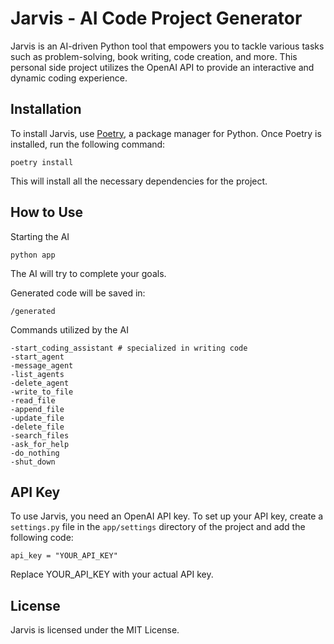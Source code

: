 # Jarvis - AI Code Project Generator

Jarvis is an AI-driven Python tool that empowers you to tackle various tasks such as problem-solving, book writing, code creation, and more. This personal side project utilizes the OpenAI API to provide an interactive and dynamic coding experience.

## Installation

To install Jarvis, use [Poetry](https://python-poetry.org/), a package manager for Python. Once Poetry is installed, run the following command:

```
poetry install
```

This will install all the necessary dependencies for the project.

## How to Use

Starting the AI

```
python app
```

The AI will try to complete your goals.

Generated code will be saved in:

```
/generated
```

Commands utilized by the AI

```
-start_coding_assistant # specialized in writing code
-start_agent
-message_agent
-list_agents
-delete_agent
-write_to_file
-read_file
-append_file
-update_file
-delete_file
-search_files
-ask_for_help
-do_nothing
-shut_down
```

## API Key

To use Jarvis, you need an OpenAI API key. To set up your API key, create a `settings.py` file in the `app/settings` directory of the project and add the following code:

```
api_key = "YOUR_API_KEY"
```

Replace YOUR_API_KEY with your actual API key.

## License

Jarvis is licensed under the MIT License.
